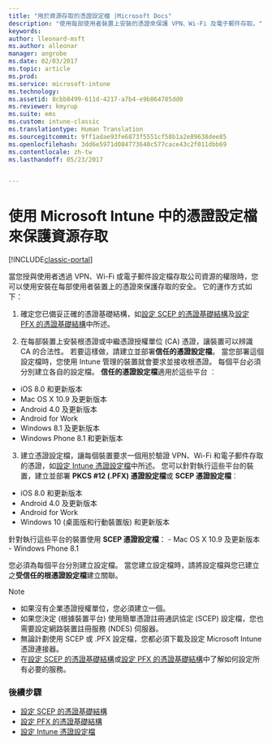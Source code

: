 ```yaml
---
title: "用於資源存取的憑證設定檔 |Microsoft Docs"
description: "使用每部使用者裝置上安裝的憑證來保護 VPN、Wi-Fi 及電子郵件存取。"
keywords: 
author: lleonard-msft
ms.author: alleonar
manager: angrobe
ms.date: 02/03/2017
ms.topic: article
ms.prod: 
ms.service: microsoft-intune
ms.technology: 
ms.assetid: 8cbb8499-611d-4217-a7b4-e9b864785dd0
ms.reviewer: kmyrup
ms.suite: ems
ms.custom: intune-classic
ms.translationtype: Human Translation
ms.sourcegitcommit: 9ff1adae93fe6873f5551cf58b1a2e89638dee85
ms.openlocfilehash: 3dd6e5971d084773640c577cace43c2f011dbb69
ms.contentlocale: zh-tw
ms.lasthandoff: 05/23/2017


---
```


# <a name="secure-resource-access-with-certificate-profiles-in-microsoft-intune"></a>使用 Microsoft Intune 中的憑證設定檔來保護資源存取

[!INCLUDE[classic-portal](../includes/classic-portal.md)]

當您授與使用者透過 VPN、Wi-Fi 或電子郵件設定檔存取公司資源的權限時，您可以使用安裝在每部使用者裝置上的憑證來保護存取的安全。 它的運作方式如下：

1. 確定您已備妥正確的憑證基礎結構，如[設定 SCEP 的憑證基礎結構](configure-certificate-infrastructure-for-scep.md)及[設定 PFX 的憑證基礎結構](configure-certificate-infrastructure-for-pfx.md)中所述。

2. 在每部裝置上安裝根憑證或中繼憑證授權單位 (CA) 憑證，讓裝置可以辨識 CA 的合法性。 若要這樣做，請建立並部署**信任的憑證設定檔**。 當您部署這個設定檔時，您使用 Intune 管理的裝置就會要求並接收根憑證。 每個平台必須分別建立各自的設定檔。 **信任的憑證設定檔**適用於這些平台 ︰
 -  iOS 8.0 和更新版本
 -  Mac OS X 10.9 及更新版本
 -  Android 4.0 及更新版本
 -  Android for Work
 -  Windows 8.1 及更新版本
 -  Windows Phone 8.1 和更新版本

3. 建立憑證設定檔，讓每個裝置要求一個用於驗證 VPN、Wi-Fi 和電子郵件存取的憑證，如[設定 Intune 憑證設定檔](configure-intune-certificate-profiles.md)中所述。 您可以針對執行這些平台的裝置，建立並部署 **PKCS #12 (.PFX) 憑證設定檔**或 **SCEP 憑證設定檔**︰

  -  iOS 8.0 和更新版本
  -  Android 4.0 及更新版本
  -  Android for Work
  -  Windows 10 (桌面版和行動裝置版) 和更新版本

  針對執行這些平台的裝置使用 **SCEP 憑證設定檔**：
    -   Mac OS X 10.9 及更新版本
    -   Windows Phone 8.1

您必須為每個平台分別建立設定檔。 當您建立設定檔時，請將設定檔與您已建立之**受信任的根憑證設定檔**建立關聯。

> [!NOTE]           
> - 如果沒有企業憑證授權單位，您必須建立一個。
>- 如果您決定 (根據裝置平台) 使用簡單憑證註冊通訊協定 (SCEP) 設定檔，您也需要設定網路裝置註冊服務 (NDES) 伺服器。
>-  無論計劃使用 SCEP 或 .PFX 設定檔，您都必須下載及設定 Microsoft Intune 憑證連接器。
>-  在[設定 SCEP 的憑證基礎結構](configure-certificate-infrastructure-for-scep.md)或[設定 PFX 的憑證基礎結構](configure-certificate-infrastructure-for-pfx.md)中了解如何設定所有必要的服務。

### <a name="next-steps"></a>後續步驟
- [設定 SCEP 的憑證基礎結構](configure-certificate-infrastructure-for-scep.md)
- [設定 PFX 的憑證基礎結構](configure-certificate-infrastructure-for-pfx.md)
- [設定 Intune 憑證設定檔](configure-intune-certificate-profiles.md)

